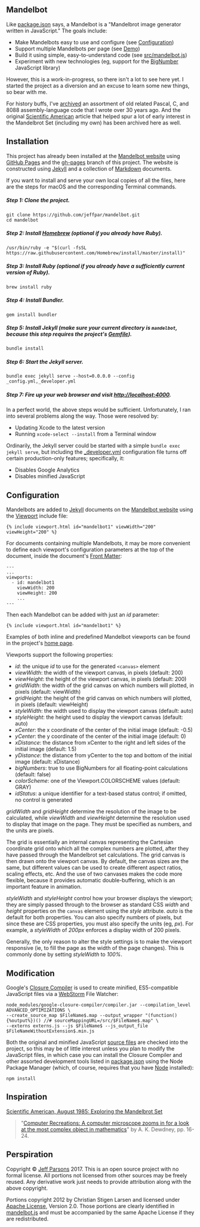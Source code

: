 Mandelbot
---------

Like [package.json](package.json) says, a Mandelbot is a "Mandelbrot image generator written in JavaScript."  The
goals include:

- Make Mandelbots easy to use and configure (see [Configuration](#configuration))
- Support multiple Mandelbots per page (see [Demo](http://mandelbot.net))
- Build it using simple, easy-to-understand code (see [src/mandelbot.js](src/mandelbot.js))
- Experiment with new technologies (eg, support for the [BigNumber](https://github.com/jeffpar/bignumber.js) JavaScript library)
	
However, this is a work-in-progress, so there isn't a lot to see here yet.  I started the project as a diversion
and an excuse to learn some new things, so bear with me.

For history buffs, I've [archived](src/old/) an assortment of old related Pascal, C, and 8088 assembly-language code that
I wrote over 30 years ago.  And the original [Scientific American](http://mandelbot.net/pubs/Dewdney_Mandelbrot.pdf) article
that helped spur a lot of early interest in the Mandelbrot Set (including my own) has been archived here as well.

Installation
------------

This project has already been installed at the [Mandelbot website](http://mandelbot.net/) using
[GitHub Pages](https://pages.github.com/) and the [gh-pages](https://github.com/jeffpar/mandelbot/tree/gh-pages)
branch of this project.  The website is constructed using [Jekyll](https://jekyllrb.com/) and a collection of
[Markdown](https://daringfireball.net/projects/markdown/) documents.

If you want to install and serve your own local copies of all the files, here are the steps for macOS and the
corresponding Terminal commands.

##### Step 1: Clone the project.

	git clone https://github.com/jeffpar/mandelbot.git
	cd mandelbot

##### Step 2: Install [Homebrew](https://brew.sh/) (optional if you already have Ruby).

	/usr/bin/ruby -e "$(curl -fsSL https://raw.githubusercontent.com/Homebrew/install/master/install)"
	
##### Step 3: Install Ruby (optional if you already have a sufficiently current version of Ruby).

	brew install ruby

##### Step 4: Install Bundler.

	gem install bundler

##### Step 5: Install Jekyll (make sure your current directory is `mandelbot`, because this step requires the project's [Gemfile](Gemfile)). 

	bundle install

##### Step 6: Start the Jekyll server.

	bundle exec jekyll serve --host=0.0.0.0 --config _config.yml,_developer.yml

##### Step 7: Fire up your web browser and visit [http://localhost:4000](http://localhost:4000/).

In a perfect world, the above steps would be sufficient.  Unfortunately, I ran into several problems along the way.
Those were resolved by:

- Updating Xcode to the latest version
- Running `xcode-select --install` from a Terminal window

Ordinarily, the Jekyll server could be started with a simple `bundle exec jekyll serve`, but including the
[_developer.yml](_developer.yml) configuration file turns off certain production-only features; specifically, it:

- Disables Google Analytics
- Disables minified JavaScript

Configuration
-------------

Mandelbots are added to [Jekyll](https://jekyllrb.com/) documents on the [Mandelbot website](http://mandelbot.net)
using the [Viewport](_includes/viewport.html) include file:

	{% include viewport.html id="mandelbot1" viewWidth="200" viewHeight="200" %}
	
For documents containing multiple Mandelbots, it may be more convenient to define each viewport's configuration parameters
at the top of the document, inside the document's [Front Matter](https://jekyllrb.com/docs/frontmatter/):

	---
	...
	viewports:
	  - id: mandelbot1
	    viewWidth: 200
	    viewHeight: 200
	    ...
	---

Then each Mandelbot can be added with just an *id* parameter:

	{% include viewport.html id="mandelbot1" %}

Examples of both inline and predefined Mandelbot viewports can be found in the project's [home page](INDEX.md).

Viewports support the following properties:

- *id*: the unique *id* to use for the generated `<canvas>` element
- *viewWidth*: the width of the viewport canvas, in pixels (default: 200)
- *viewHeight*: the height of the viewport canvas, in pixels (default: 200)
- *gridWidth*: the width of the grid canvas on which numbers will plotted, in pixels (default: viewWidth)
- *gridHeight*: the height of the grid canvas on which numbers will plotted, in pixels (default: viewHeight)
- *styleWidth*: the width used to display the viewport canvas (default: auto)
- *styleHeight*: the height used to display the viewport canvas (default: auto)
- *xCenter*: the x coordinate of the center of the initial image (default: -0.5)
- *yCenter*: the y coordinate of the center of the initial image (default: 0)
- *xDistance*: the distance from xCenter to the right and left sides of the initial image (default: 1.5)
- *yDistance*: the distance from yCenter to the top and bottom of the initial image (default: xDistance)
- *bigNumbers*: true to use BigNumbers for all floating-point calculations (default: false)
- *colorScheme*: one of the Viewport.COLORSCHEME values (default: GRAY)
- *idStatus*: a unique identifier for a text-based status control; if omitted, no control is generated

*gridWidth* and *gridHeight* determine the resolution of the image to be calculated, while *viewWidth* and *viewHeight*
determine the resolution used to display that image on the page.  They must be specified as numbers, and the units are pixels.

The grid is essentially an internal canvas representing the Cartesian coordinate grid onto which all the complex numbers
are plotted, after they have passed through the Mandelbrot set calculations.  The grid canvas is then drawn onto the viewport
canvas.  By default, the canvas sizes are the same, but different values can be used to create different aspect ratios, scaling
effects, etc.  And the use of two canvases makes the code more flexible, because it provides automatic double-buffering,
which is an important feature in animation.

*styleWidth* and *styleHeight* control how your browser displays the viewport; they are simply passed through to the browser
as standard CSS *width* and *height* properties on the `canvas` element using the *style* attribute.  *auto* is the default for
both properties.  You can also specify numbers of pixels, but since these are CSS properties, you must also specify the units
(eg, *px*).  For example, a *styleWidth* of *200px* enforces a display width of 200 pixels.

Generally, the only reason to alter the style settings is to make the viewport responsive (ie, to fill the page as the width
of the page changes).  This is commonly done by setting *styleWidth* to *100%*.

Modification
------------

Google's [Closure Compiler](https://developers.google.com/closure/compiler/) is used to create minified, ES5-compatible
JavaScript files via a [WebStorm](https://www.jetbrains.com/webstorm/) File Watcher:

	node_modules/google-closure-compiler/compiler.jar --compilation_level ADVANCED_OPTIMIZATIONS \
	--create_source_map $FileName$.map --output_wrapper "(function(){%output%})() //# sourceMappingURL=/src/$FileName$.map" \
	--externs externs.js --js $FileName$ --js_output_file $FileNameWithoutExtension$.min.js

Both the original and minified JavaScript [source files](/src/) are checked into the project, so this may be of little interest
unless you plan to modify the JavaScript files, in which case you can install the Closure Compiler and other assorted development
tools listed in [package.json](package.json) using the Node Package Manager (which, of course, requires that you have
[Node](https://nodejs.org) installed):

	npm install

Inspiration
-----------

[Scientific American, August 1985: Exploring the Mandelbrot Set](http://mandelbot.net/pubs/Dewdney_Mandelbrot.pdf)

> "[Computer Recreations: A computer microscope zooms in for a look at the most complex object in mathematics](https://www.scientificamerican.com/article/mandelbrot-set)"
by A. K. Dewdney, pp. 16-24.

Perspiration
------------

Copyright © [Jeff Parsons](https://twitter.com/jeffpar) 2017.  This is an open source project with no formal license.
All portions not licensed from other sources may be freely reused.  Any derivative work just needs to provide attribution
along with the above copyright.
 
Portions copyright 2012 by Christian Stigen Larsen and licensed under [Apache License](http://www.apache.org/licenses/LICENSE-2.0),
Version 2.0.  Those portions are clearly identified in [mandelbot.js](src/mandelbot.js) and must be accompanied by the same Apache
License if they are redistributed.
